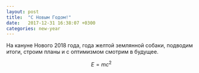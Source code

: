 ```yaml
---
layout: post
title:  "С Новым Годом!"
date:   2017-12-31 16:38:07 +0300
categories: new-year
---
```

На кануне Нового 2018 года, года желтой землянной собаки, подводим итоги, строим планы и с оптимизмом смотрим в будущее.

$$ E = mc^2 $$